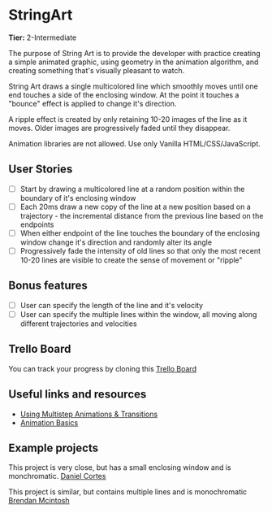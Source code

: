 # StringArt

**Tier:** 2-Intermediate

The purpose of String Art is to provide the developer with practice creating a
simple animated graphic, using geometry in the animation algorithm, and
creating something that's visually pleasant to watch.

String Art draws a single multicolored line which smoothly moves until one
end touches a side of the enclosing window. At the point it touches a "bounce"
effect is applied to change it's direction.

A ripple effect is created by only retaining 10-20 images of the line as it
moves. Older images are progressively faded until they disappear.

Animation libraries are not allowed. Use only Vanilla HTML/CSS/JavaScript.

## User Stories

-   [ ] Start by drawing a multicolored line at a random position within the boundary of it's enclosing window
-   [ ] Each 20ms draw a new copy of the line at a new position based on a trajectory - the incremental distance from the previous line based on the endpoints
-   [ ] When either endpoint of the line touches the boundary of the enclosing window change it's direction and randomly alter its angle
-   [ ] Progressively fade the intensity of old lines so that only the most recent 10-20 lines are visible to create the sense of movement or "ripple"

## Bonus features

-   [ ] User can specify the length of the line and it's velocity
-   [ ] User can specify the multiple lines within the window, all moving along different trajectories and velocities

## Trello Board

You can track your progress by cloning this [Trello Board](https://trello.com/b/1pyCZmkb/string-art)

## Useful links and resources

-   [Using Multistep Animations & Transitions](https://css-tricks.com/using-multi-step-animations-transitions/)
-   [Animation Basics](https://www.khanacademy.org/computing/computer-programming/programming/animation-basics/a/what-are-animations)

## Example projects

This project is very close, but has a small enclosing window and is monchromatic.
[Daniel Cortes](https://codepen.io/dgca/pen/dpxreO)

This project is similar, but contains multiple lines and is monochromatic
[Brendan Mcintosh](https://codepen.io/BrendanMcintosh/pen/eBvRpy)
